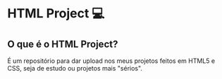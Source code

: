 # HTML Project 💻
 
## O que é o HTML Project?
É um repositório para dar upload nos meus projetos feitos em HTML5 e CSS, seja de estudo ou projetos mais "sérios".
